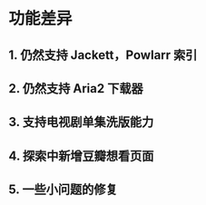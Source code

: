 # 功能差异
## 1. 仍然支持 Jackett，Powlarr 索引
## 2. 仍然支持 Aria2 下载器
## 3. 支持电视剧单集洗版能力
## 4. 探索中新增豆瓣想看页面
## 5. 一些小问题的修复
